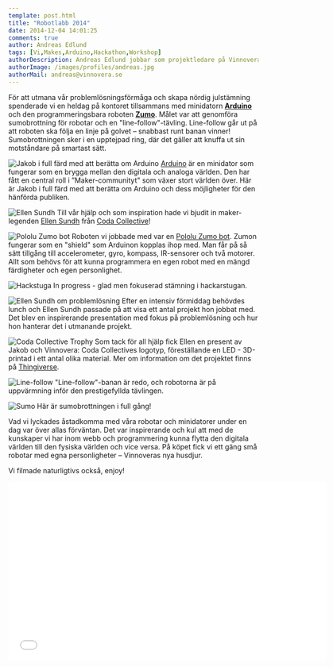 ```yaml
---
template: post.html
title: "Robotlabb 2014"
date: 2014-12-04 14:01:25 
comments: true
author: Andreas Edlund
tags: [Vi,Makes,Arduino,Hackathon,Workshop]
authorDescription: Andreas Edlund jobbar som projektledare på Vinnovera.
authorImage: /images/profiles/andreas.jpg
authorMail: andreas@vinnovera.se
---
```


För att utmana vår problemlösningsförmåga och skapa nördig julstämning spenderade vi en heldag på kontoret tillsammans med minidatorn **[Arduino][1]** och den programmeringsbara roboten **[Zumo][4]**. <!--more-->Målet var att genomföra sumobrottning för robotar och en "line-follow"-tävling. Line-follow går ut på att roboten ska följa en linje på golvet – snabbast runt banan vinner! Sumobrottningen sker i en upptejpad ring, där det gäller att knuffa ut sin motståndare på smartast sätt.

![Jakob i full färd med att berätta om Arduino][01]
[Arduino][1] är en minidator som fungerar som en brygga mellan den digitala och analoga världen. Den har fått en central roll i ”Maker-communityt" som växer stort världen över. Här är Jakob i full färd med att berätta om Arduino och dess möjligheter för den hänförda publiken.

![Ellen Sundh][02]
Till vår hjälp och som inspiration hade vi bjudit in maker-legenden [Ellen Sundh][2] från [Coda Collective][3]!

![Pololu Zumo bot][03]
Roboten vi jobbade med var en [Pololu Zumo bot][4]. Zumon fungerar som en "shield" som Arduinon kopplas ihop med. Man får på så sätt tillgång till accelerometer, gyro, kompass, IR-sensorer och två motorer. Allt som behövs för att kunna programmera en egen robot med en mängd färdigheter och egen personlighet.  

![Hackstuga][04]
In progress - glad men fokuserad stämning i hackarstugan.

![Ellen Sundh om problemlösning][05]
Efter en intensiv förmiddag behövdes lunch och Ellen Sundh passade på att visa ett antal projekt hon jobbat med. Det blev en inspirerande presentation med fokus på problemlösning och hur hon hanterar det i utmanande projekt.

![Coda Collective Trophy][06]
Som tack för all hjälp fick Ellen en present av Jakob och Vinnovera: Coda Collectives logotyp, föreställande en LED - 3D-printad i ett antal olika material. Mer om information om det projektet finns på [Thingiverse][5].

![Line-follow][07]
"Line-follow"-banan är redo, och robotorna är på uppvärmning inför den prestigefyllda tävlingen. 

![Sumo][08]
Här är sumobrottningen i full gång!

Vad vi lyckades åstadkomma med våra robotar och minidatorer under en dag var över allas förväntan. Det var inspirerande och kul att med de kunskaper vi har inom webb och programmering kunna flytta den digitala världen till den fysiska världen och vice versa. På köpet fick vi ett gäng små robotar med egna personligheter – Vinnoveras nya husdjur.

Vi filmade naturligtivs också, enjoy!
<div class="video youtube">
	<iframe width="640" height="360" src="//www.youtube.com/embed/es2l-uNOjbY?rel=0" frameborder="0" allowfullscreen></iframe>
</div>

[1]:http://www.arduino.cc
[2]:http://www.sundh.com
[3]:http://codacollective.com/
[4]:http://www.pololu.com/product/2510
[5]:http://www.thingiverse.com/thing:579934

[01]:/images/content/posts/robotlabb-2014/jakob-arduino.jpg
[02]:/images/content/posts/robotlabb-2014/ellen-sundh.jpg
[03]:/images/content/posts/robotlabb-2014/zumo.jpg
[04]:/images/content/posts/robotlabb-2014/hackstuga.jpg
[05]:/images/content/posts/robotlabb-2014/ellen-presentation.jpg
[06]:/images/content/posts/robotlabb-2014/coda-collective-trophy.jpg
[07]:/images/content/posts/robotlabb-2014/line-follow.jpg
[08]:/images/content/posts/robotlabb-2014/sumo.jpg